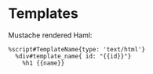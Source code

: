 # Templates

Mustache rendered Haml:

    %script#TemplateName{type: 'text/html'}
      %div#template_name{ id: "{{id}}"}
        %h1 {{name}}
